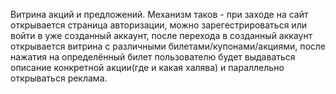 Витрина акций и предложений. Механизм таков - при заходе на сайт открывается страница авторизации, можно зарегестрироваться или войти в уже созданный аккаунт, после перехода в созданный аккаунт открывается витрина с различными билетами/купонами/акциями, после нажатия на определённый билет пользователю будет выдаваться описание конкретной акции(где и какая халява) и параллельно открываться реклама.
